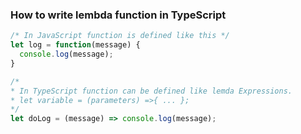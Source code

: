 ### How to write lembda function in TypeScript

```typescript
/* In JavaScript function is defined like this */ 
let log = function(message) {
  console.log(message);
}

/*
* In TypeScript function can be defined like lemda Expressions.
* let variable = (parameters) =>{ ... };
*/
let doLog = (message) => console.log(message);    

```
